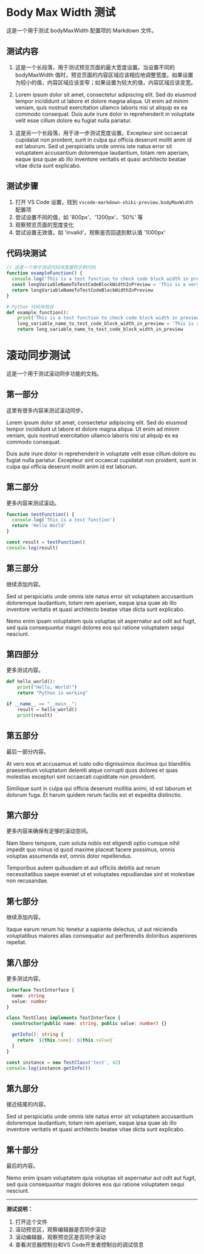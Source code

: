 # Body Max Width 测试

这是一个用于测试 bodyMaxWidth 配置项的 Markdown 文件。

## 测试内容

1. 这是一个长段落，用于测试预览页面的最大宽度设置。当设置不同的 bodyMaxWidth 值时，预览页面的内容区域应该相应地调整宽度。如果设置为较小的值，内容区域应该变窄；如果设置为较大的值，内容区域应该变宽。

2. Lorem ipsum dolor sit amet, consectetur adipiscing elit. Sed do eiusmod tempor incididunt ut labore et dolore magna aliqua. Ut enim ad minim veniam, quis nostrud exercitation ullamco laboris nisi ut aliquip ex ea commodo consequat. Duis aute irure dolor in reprehenderit in voluptate velit esse cillum dolore eu fugiat nulla pariatur.

3. 这是另一个长段落，用于进一步测试宽度设置。Excepteur sint occaecat cupidatat non proident, sunt in culpa qui officia deserunt mollit anim id est laborum. Sed ut perspiciatis unde omnis iste natus error sit voluptatem accusantium doloremque laudantium, totam rem aperiam, eaque ipsa quae ab illo inventore veritatis et quasi architecto beatae vitae dicta sunt explicabo.

## 测试步骤

1. 打开 VS Code 设置，找到 `vscode-markdown-shiki-preview.bodyMaxWidth` 配置项
2. 尝试设置不同的值，如 '800px'、'1200px'、'50%' 等
3. 观察预览页面的宽度变化
4. 尝试设置无效值，如 'invalid'，观察是否回退到默认值 '1000px'

## 代码块测试

```javascript
// 这是一个用于测试代码块宽度的示例代码
function exampleFunction() {
  console.log('This is a test function to check code block width in preview')
  const longVariableNameToTestCodeBlockWidthInPreview = 'This is a very long string to test the width of code blocks in the preview'
  return longVariableNameToTestCodeBlockWidthInPreview
}
```

```python
# Python 代码块测试
def example_function():
    print('This is a test function to check code block width in preview')
    long_variable_name_to_test_code_block_width_in_preview = 'This is a very long string to test the width of code blocks in the preview'
    return long_variable_name_to_test_code_block_width_in_preview
```

# 滚动同步测试

这是一个用于测试滚动同步功能的文档。

## 第一部分

这里有很多内容来测试滚动同步。

Lorem ipsum dolor sit amet, consectetur adipiscing elit. Sed do eiusmod tempor incididunt ut labore et dolore magna aliqua. Ut enim ad minim veniam, quis nostrud exercitation ullamco laboris nisi ut aliquip ex ea commodo consequat.

Duis aute irure dolor in reprehenderit in voluptate velit esse cillum dolore eu fugiat nulla pariatur. Excepteur sint occaecat cupidatat non proident, sunt in culpa qui officia deserunt mollit anim id est laborum.

## 第二部分

更多内容来测试滚动。

```javascript
function testFunction() {
  console.log('This is a test function')
  return 'Hello World'
}

const result = testFunction()
console.log(result)
```

## 第三部分

继续添加内容。

Sed ut perspiciatis unde omnis iste natus error sit voluptatem accusantium doloremque laudantium, totam rem aperiam, eaque ipsa quae ab illo inventore veritatis et quasi architecto beatae vitae dicta sunt explicabo.

Nemo enim ipsam voluptatem quia voluptas sit aspernatur aut odit aut fugit, sed quia consequuntur magni dolores eos qui ratione voluptatem sequi nesciunt.

## 第四部分

更多测试内容。

```python
def hello_world():
    print("Hello, World!")
    return "Python is working"

if __name__ == "__main__":
    result = hello_world()
    print(result)
```

## 第五部分

最后一部分内容。

At vero eos et accusamus et iusto odio dignissimos ducimus qui blanditiis praesentium voluptatum deleniti atque corrupti quos dolores et quas molestias excepturi sint occaecati cupiditate non provident.

Similique sunt in culpa qui officia deserunt mollitia animi, id est laborum et dolorum fuga. Et harum quidem rerum facilis est et expedita distinctio.

## 第六部分

更多内容来确保有足够的滚动空间。

Nam libero tempore, cum soluta nobis est eligendi optio cumque nihil impedit quo minus id quod maxime placeat facere possimus, omnis voluptas assumenda est, omnis dolor repellendus.

Temporibus autem quibusdam et aut officiis debitis aut rerum necessitatibus saepe eveniet ut et voluptates repudiandae sint et molestiae non recusandae.

## 第七部分

继续添加内容。

Itaque earum rerum hic tenetur a sapiente delectus, ut aut reiciendis voluptatibus maiores alias consequatur aut perferendis doloribus asperiores repellat.

## 第八部分

更多测试内容。

```typescript
interface TestInterface {
  name: string
  value: number
}

class TestClass implements TestInterface {
  constructor(public name: string, public value: number) {}

  getInfo(): string {
    return `${this.name}: ${this.value}`
  }
}

const instance = new TestClass('test', 42)
console.log(instance.getInfo())
```

## 第九部分

接近结尾的内容。

Sed ut perspiciatis unde omnis iste natus error sit voluptatem accusantium doloremque laudantium, totam rem aperiam, eaque ipsa quae ab illo inventore veritatis et quasi architecto beatae vitae dicta sunt explicabo.

## 第十部分

最后的内容。

Nemo enim ipsam voluptatem quia voluptas sit aspernatur aut odit aut fugit, sed quia consequuntur magni dolores eos qui ratione voluptatem sequi nesciunt.

---

**测试说明：**

1. 打开这个文件
2. 滚动预览区，观察编辑器是否同步滚动
3. 滚动编辑器，观察预览区是否同步滚动
4. 查看浏览器控制台和VS Code开发者控制台的调试信息
